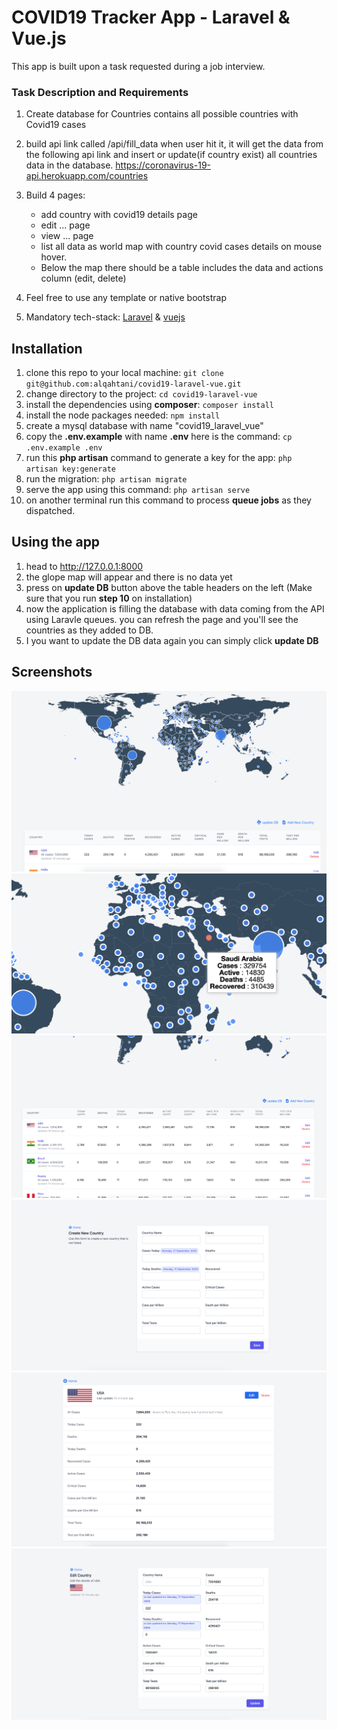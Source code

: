 # COVID19 Tracker App - Laravel & Vue.js

This app is built upon a task requested during a job interview.

### Task Description and Requirements
1. Create database for Countries contains all possible countries with 
Covid19 cases
2. build api link called /api/fill_data when user hit it, it will get
the data from the following api link and insert or update(if country 
exist) all countries data in the database.
https://coronavirus-19-api.herokuapp.com/countries
3. Build 4 pages:
    * add country with covid19 details page
    * edit ... page
    * view ... page
    * list all data as world map with country covid cases details on mouse hover. 
    * Below the map there should be a table includes the data and actions column (edit, delete)

4. Feel free to use any template or native bootstrap
5. Mandatory tech-stack: [Laravel](https://laravel.com/) & [vuejs](https://vuejs.org/)


## Installation

1. clone this repo to your local machine: `git clone git@github.com:alqahtani/covid19-laravel-vue.git`
2. change directory to the project: `cd covid19-laravel-vue`
3. install the dependencies using **composer**: `composer install`
4. install the node packages needed: `npm install`
5. create a mysql database with name "covid19_laravel_vue"
6. copy the **.env.example** with name **.env** here is the command: `cp .env.example .env`
7. run this **php artisan** command to generate a key for the app: `php artisan key:generate`
8. run the migration: `php artisan migrate`
9. serve the app using this command: `php artisan serve`
10. on another terminal run this command to process **queue jobs** as they dispatched.


## Using the app

1. head to http://127.0.0.1:8000
2. the glope map will appear and there is no data yet
3. press on **update DB** button above the table headers on the left (Make sure that you run **step 10** on installation)
4. now the application is filling the database with data coming from the API using Laravle queues. you can refresh the page and you'll see the countries as they added to DB.
5. I you want to update the DB data again you can simply click **update DB**


## Screenshots

![](https://github.com/alqahtani/covid19-laravel-vue/blob/master/public/imgs/1.png)
![](https://github.com/alqahtani/covid19-laravel-vue/blob/master/public/imgs/2.png)
![](https://github.com/alqahtani/covid19-laravel-vue/blob/master/public/imgs/3.png)
![](https://github.com/alqahtani/covid19-laravel-vue/blob/master/public/imgs/4.png)
![](https://github.com/alqahtani/covid19-laravel-vue/blob/master/public/imgs/5.png)
![](https://github.com/alqahtani/covid19-laravel-vue/blob/master/public/imgs/6.png)

